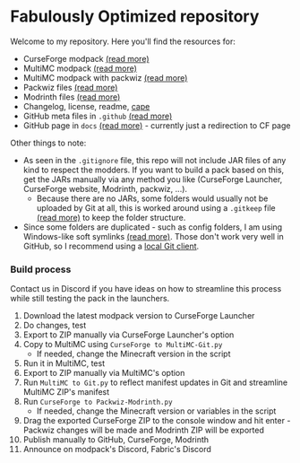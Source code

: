 # Fabulously Optimized repository

Welcome to my repository.
Here you'll find the resources for:

* CurseForge modpack [(read more)](https://support.curseforge.com/en/support/solutions/articles/9000196904-creating-a-custom-profile)
* MultiMC modpack [(read more)](https://github.com/MultiMC/MultiMC5/wiki/Instance-settings)
* MultiMC modpack with packwiz [(read more)](https://github.com/comp500/packwiz#packwiz-installer-for-pack-installation)
* Packwiz files [(read more)](https://github.com/comp500/packwiz#packwiz)
* Modrinth files [(read more)](https://github.com/Madis0/fabulously-optimized/issues/63)
* Changelog, license, readme, [cape](https://github.com/Madis0/fabulously-optimized/wiki/Free-cape)
* GitHub meta files in `.github` [(read more)](https://stackoverflow.com/a/61301254)
* GitHub page in `docs` [(read more)](https://pages.github.com/) - currently just a redirection to CF page

Other things to note:

* As seen in the `.gitignore` file, this repo will not include JAR files of any kind to respect the modders. If you want to build a pack based on this, get the JARs manually via any method you like (CurseForge Launcher, CurseForge website, Modrinth, packwiz, ...).
   * Because there are no JARs, some folders would usually not be uploaded by Git at all, this is worked around using a `.gitkeep` file [(read more)](https://stackoverflow.com/a/7229996) to keep the folder structure.
* Since some folders are duplicated - such as config folders, I am using Windows-like soft symlinks [(read more)](https://blogs.windows.com/windowsdeveloper/2016/12/02/symlinks-windows-10/). Those don't work very well in GitHub, so I recommend using a [local Git client](https://desktop.github.com).

### Build process

Contact us in Discord if you have ideas on how to streamline this process while still testing the pack in the launchers.

1. Download the latest modpack version to CurseForge Launcher
2. Do changes, test
3. Export to ZIP manually via CurseForge Launcher's option
4. Copy to MultiMC using `CurseForge to MultiMC-Git.py`
   * If needed, change the Minecraft version in the script
5. Run it in MultiMC, test
6. Export to ZIP manually via MultiMC's option
7. Run `MultiMC to Git.py` to reflect manifest updates in Git and streamline MultiMC ZIP's manifest 
8. Run `CurseForge to Packwiz-Modrinth.py`
   * If needed, change the Minecraft version or variables in the script
9. Drag the exported CurseForge ZIP to the console window and hit enter - Packwiz changes will be made and Modrinth ZIP will be exported
10. Publish manually to GitHub, CurseForge, Modrinth
11. Announce on modpack's Discord, Fabric's Discord
